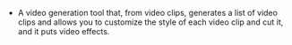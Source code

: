 - A video generation tool that, from video clips, generates a list of video clips and allows you to customize the style of each video clip and cut it, and it puts video effects.